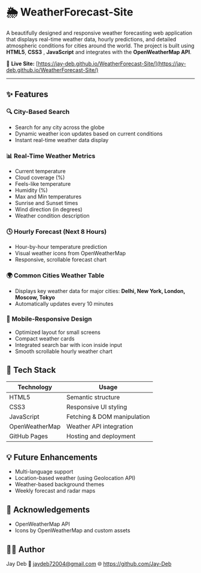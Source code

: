 # 🌦️ WeatherForecast-Site

A beautifully designed and responsive weather forecasting web application that displays real-time weather data, hourly predictions, and detailed atmospheric conditions for cities around the world. The project is built using **HTML5**, **CSS3** , **JavaScript** and integrates with the **OpenWeatherMap API**.

🔗 **Live Site:** [https://jay-deb.github.io/WeatherForecast-Site/](https://jay-deb.github.io/WeatherForecast-Site/)

---

## ✨ Features

### 🔍 City-Based Search
- Search for any city across the globe
- Dynamic weather icon updates based on current conditions
- Instant real-time weather data display

### 📊 Real-Time Weather Metrics
- Current temperature
- Cloud coverage (%)
- Feels-like temperature
- Humidity (%)
- Max and Min temperatures
- Sunrise and Sunset times
- Wind direction (in degrees)
- Weather condition description

### 🕓 Hourly Forecast (Next 8 Hours)
- Hour-by-hour temperature prediction
- Visual weather icons from OpenWeatherMap
- Responsive, scrollable forecast chart

### 🌍 Common Cities Weather Table
- Displays key weather data for major cities: **Delhi, New York, London, Moscow, Tokyo**
- Automatically updates every 10 minutes

### 📱 Mobile-Responsive Design
- Optimized layout for small screens
- Compact weather cards
- Integrated search bar with icon inside input
- Smooth scrollable hourly weather chart


## 🧱 Tech Stack

| Technology     | Usage                        |
|----------------|------------------------------|
| HTML5          | Semantic structure           |
| CSS3           | Responsive UI styling        |
| JavaScript     | Fetching & DOM manipulation  |
| OpenWeatherMap | Weather API integration      |
| GitHub Pages   | Hosting and deployment       |


## 💡 Future Enhancements
- Multi-language support
- Location-based weather (using Geolocation API)
- Weather-based background themes
- Weekly forecast and radar maps


## 🙌 Acknowledgements
- OpenWeatherMap API
- Icons by OpenWeatherMap and custom assets

## 👨‍💻 Author
Jay Deb
📧 jaydeb72004@gmail.com
🌐 https://github.com/Jay-Deb